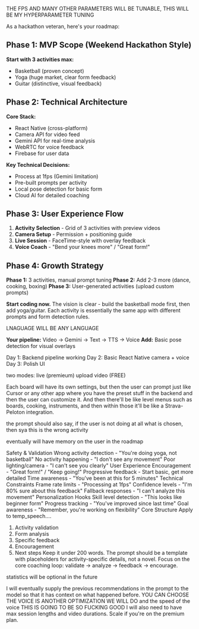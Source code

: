 THE FPS AND MANY OTHER PARAMETERS WILL BE TUNABLE, THIS WILL BE MY HYPERPARAMETER TUNING

As a hackathon veteran, here's your roadmap:

## Phase 1: MVP Scope (Weekend Hackathon Style)
**Start with 3 activities max:**
- Basketball (proven concept)
- Yoga (huge market, clear form feedback)
- Guitar (distinctive, visual feedback)

## Phase 2: Technical Architecture
**Core Stack:**
- React Native (cross-platform)
- Camera API for video feed
- Gemini API for real-time analysis
- WebRTC for voice feedback
- Firebase for user data

**Key Technical Decisions:**
- Process at 1fps (Gemini limitation)
- Pre-built prompts per activity
- Local pose detection for basic form
- Cloud AI for detailed coaching

## Phase 3: User Experience Flow
1. **Activity Selection** - Grid of 3 activities with preview videos
2. **Camera Setup** - Permission + positioning guide
3. **Live Session** - FaceTime-style with overlay feedback
4. **Voice Coach** - "Bend your knees more" / "Great form!"

## Phase 4: Growth Strategy
**Phase 1:** 3 activities, manual prompt tuning
**Phase 2:** Add 2-3 more (dance, cooking, boxing)
**Phase 3:** User-generated activities (upload custom prompts)

**Start coding now.** The vision is clear - build the basketball mode first, then add yoga/guitar. Each activity is essentially the same app with different prompts and form detection rules.

LNAGUAGE WILL BE ANY LANGUAGE

**Your pipeline:** Video → Gemini → Text → TTS → Voice
**Add:** Basic pose detection for visual overlays

Day 1: Backend pipeline working
Day 2: Basic React Native camera + voice
Day 3: Polish UI

two modes: live (premieum) upload video (FREE)

Each board will have its own settings, but then the user can prompt just like Cursor or any other app where you have the preset stuff in the backend and then the user can customize it. And then there'll be like level menus such as boards, cooking, instruments, and then within those it'll be like a Strava-Peloton integration.

the prompt should also say, if the user is not doing at all what is chosen, then sya this is the wrong activity

eventually will have memory on the user in the roadmap


Safety & Validation
Wrong activity detection - "You're doing yoga, not basketball"
No activity happening - "I don't see any movement"
Poor lighting/camera - "I can't see you clearly"
User Experience
Encouragement - "Great form!" / "Keep going!"
Progressive feedback - Start basic, get more detailed
Time awareness - "You've been at this for 5 minutes"
Technical Constraints
Frame rate limits - "Processing at 1fps"
Confidence levels - "I'm 80% sure about this feedback"
Fallback responses - "I can't analyze this movement"
Personalization Hooks
Skill level detection - "This looks like beginner form"
Progress tracking - "You've improved since last time"
Goal awareness - "Remember, you're working on flexibility"
Core Structure
Apply to temp_speech....
1. Activity validation
2. Form analysis
3. Specific feedback
4. Encouragement
5. Next steps
Keep it under 200 words. The prompt should be a template with placeholders for activity-specific details, not a novel.
Focus on the core coaching loop: validate → analyze → feedback → encourage.

statistics will be optional in the future


I will eventually supply the previous recommendations in the prompt to the model so that it has context on what happened before.
YOU CAN CHOOSE THE VOICE IS ANOTHER OPTIMIZATION WE WILL DO and the speed of the voice THIS IS GOING TO BE SO FUCKING GOOD
I will also need to have max session lengths and video durations. Scale if you're on the premium plan.